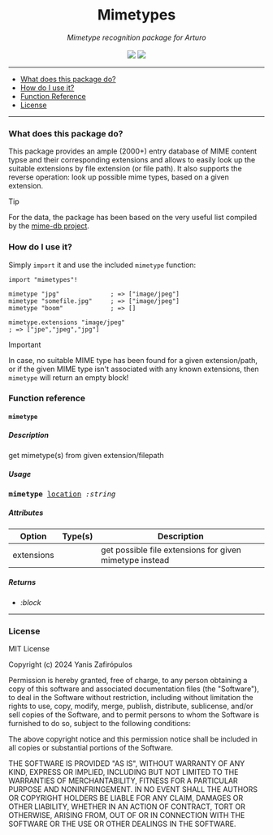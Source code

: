 <h1 align="center">
    Mimetypes
</h1>

<p align="center">
     <i>Mimetype recognition package for  Arturo</i> 
     <br><br>
     <img src="https://img.shields.io/github/license/arturo-lang/grafito?style=for-the-badge">
    <img src="https://img.shields.io/badge/language-Arturo-orange.svg?style=for-the-badge">
</p>

--- 
 
<!--ts-->

* [What does this package do?](#what-does-this-package-do)
* [How do I use it?](#how-do-i-use-it)
* [Function Reference](#function-reference)
* [License](#license)   

<!--te-->
 
---

### What does this package do?

This package provides an ample (2000+) entry database of MIME content typse and their corresponding extensions and allows to easily look up the suitable extensions by file extension (or file path). It also supports the reverse operation: look up possible mime types, based on a given extension.

> [!TIP]
> For the data, the package has been based on the very useful list compiled by the [mime-db project](https://github.com/jshttp/mime-db).

### How do I use it?

Simply `import` it and use the included `mimetype` function:

```arturo
import "mimetypes"!

mimetype "jpg"              ; => ["image/jpeg"]
mimetype "somefile.jpg"     ; => ["image/jpeg"]
mimetype "boom"             ; => []

mimetype.extensions "image/jpeg"
; => ["jpe","jpeg","jpg"]
```

> [!IMPORTANT]
> In case, no suitable MIME type has been found for a given extension/path, or if the given MIME type isn't associated with any known extensions, then `mimetype` will return an empty block!

### Function reference

#### `mimetype`

##### Description

get mimetype(s) from given extension/filepath

##### Usage

<pre>
<b>mimetype</b> <ins>location</ins> <i>:string</i>
</pre>

##### Attributes

| Option | Type(s) | Description |
|----|----|----|
| extensions |  | get possible file extensions for given mimetype instead | 

##### Returns

- *:block*

<hr/>

### License

MIT License

Copyright (c) 2024 Yanis Zafirópulos

Permission is hereby granted, free of charge, to any person obtaining a copy
of this software and associated documentation files (the "Software"), to deal
in the Software without restriction, including without limitation the rights
to use, copy, modify, merge, publish, distribute, sublicense, and/or sell
copies of the Software, and to permit persons to whom the Software is
furnished to do so, subject to the following conditions:

The above copyright notice and this permission notice shall be included in all
copies or substantial portions of the Software.

THE SOFTWARE IS PROVIDED "AS IS", WITHOUT WARRANTY OF ANY KIND, EXPRESS OR
IMPLIED, INCLUDING BUT NOT LIMITED TO THE WARRANTIES OF MERCHANTABILITY,
FITNESS FOR A PARTICULAR PURPOSE AND NONINFRINGEMENT. IN NO EVENT SHALL THE
AUTHORS OR COPYRIGHT HOLDERS BE LIABLE FOR ANY CLAIM, DAMAGES OR OTHER
LIABILITY, WHETHER IN AN ACTION OF CONTRACT, TORT OR OTHERWISE, ARISING FROM,
OUT OF OR IN CONNECTION WITH THE SOFTWARE OR THE USE OR OTHER DEALINGS IN THE
SOFTWARE.
